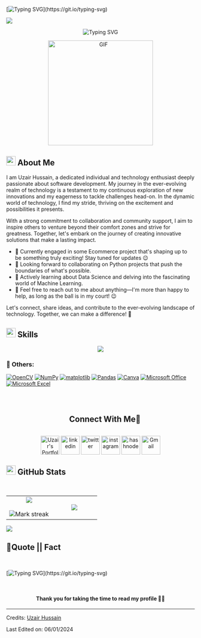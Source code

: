 [![Typing SVG](https://readme-typing-svg.herokuapp.com?font=Architects+Daughter&color=7AF79A&size=30&lines=Hey!+It's+Uzair+Hussain.....)](https://git.io/typing-svg)


<!--profile visit count-->
<div align="left">
  
[![](https://visitcount.itsvg.in/api?id=uzairhussain193&icon=3&color=6)](https://visitcount.itsvg.in)
  
</div>

<div align="center" style="border: px solid #000000;>

[![Typing SVG](https://readme-typing-svg.herokuapp.com?font=Robot-Bold&size=40&color=&center=true&vCenter=true&width=900&height=110&lines=Software+Engineering+Student;Ecommerce+Store+Developer;Passionate+Programmer;Data+Science+Enthusiast;Digital+MarketerAnd+I'm+a+proud+Pakistani+🇵🇰)](https://git.io/typing-svg)
</div>
<p align="center" >
 <img  height="280rem" alt="GIF" src="https://media.tenor.com/GfSX-u7VGM4AAAAC/coding.gif" />
 </p>

## <img src="https://c.tenor.com/NCRHhqkXrJYAAAAi/programmers-go-internet.gif" width="25">  <b>About Me</b>

I am Uzair Hussain, a dedicated individual and technology enthusiast deeply passionate about software development. My journey in the ever-evolving realm of technology is a testament to my continuous exploration of new innovations and my eagerness to tackle challenges head-on. In the dynamic world of technology, I find my stride, thriving on the excitement and possibilities it presents.

With a strong commitment to collaboration and community support, I aim to inspire others to venture beyond their comfort zones and strive for greatness. Together, let's embark on the journey of creating innovative solutions that make a lasting impact.

- 🔭 Currently engaged in some Ecommerce project that's shaping up to be something truly exciting! Stay tuned for updates 😉
- 👯 Looking forward to collaborating on Python projects that push the boundaries of what's possible.
- 🌱 Actively learning about Data Science and delving into the fascinating world of Machine Learning.
- 💬 Feel free to reach out to me about anything—I'm more than happy to help, as long as the ball is in my court! 😉

Let's connect, share ideas, and contribute to the ever-evolving landscape of technology. Together, we can make a difference! 🚀


<!--h1 without bottom border-->
## <img  src="https://media2.giphy.com/media/QssGEmpkyEOhBCb7e1/giphy.gif?cid=ecf05e47a0n3gi1bfqntqmob8g9aid1oyj2wr3ds3mg700bl&rid=giphy.gif" width ="25"><b> Skills</b>
 
<!--tech stack icons-->
<p align="center">
  <a href="https://skillicons.dev">
    <img src="https://skillicons.dev/icons?i=git,github,gmail,html,aws,azure,bash,cpp,css,discord,wordpress,figma,github,html,java,js,linux,md,mysql,py,idea,opencv,vscode&perline=14&theme=light" />
  </a>
</p>


### 🥅 Others:

<a href="https://opencv.org" target="_blank"><img alt="OpenCV" src="https://img.shields.io/badge/opencv-%23white.svg?logo=opencv&logoColor=white"></a>
<a href="https://numpy.org" target="_blank"><img alt="NumPy" src="https://img.shields.io/badge/numpy-%23013243.svg?logo=numpy&logoColor=white"></a>
<a href="https://matplotlib.org" target="_blank"><img alt="matplotlib" src="https://img.shields.io/badge/matplotlib-%23013243.svg?logo=matplotlib&logoColor=white"></a>
<a href="https://pandas.pydata.org" target="_blank"><img alt="Pandas" src="https://img.shields.io/badge/pandas-%23150458.svg?logo=pandas&logoColor=white"></a>
<a href="https://www.canva.com" target="_blank"><img alt="Canva" src="https://img.shields.io/badge/Canva-%2300C4CC.svg?logo=Canva&logoColor=white"></a>
<a href="https://www.office.com" target="_blank"><img alt="Microsoft Office" src="https://img.shields.io/badge/Microsoft_Office-D83B01?logo=microsoft-office&logoColor=white"></a>
<a href="https://www.microsoft.com/en-us/microsoft-365/excel" target="_blank"><img alt="Microsoft Excel" src="https://img.shields.io/badge/Microsoft_Excel-217346?logo=microsoft-excel&logoColor=white"></a>

<br> 



<!-- Connect with me -->
<!--h2 without bottom border-->
<div id="user-content-toc">
  <ul align="center">
    <summary><h2 style="display: inline-block">Connect With Me🤝</h2></summary>
  </ul>
</div>

<!--icons and links-->
<p align="center">
<a href="https://uzairhussain.tech/" target="blank"><img align="center" src="https://img.icons8.com/external-itim2101-lineal-color-itim2101/40/000000/external-resume-business-recruitment-itim2101-lineal-color-itim2101.png" alt="Uzair's Portfolio" height="50" width="50" /></a>
<a href="https://www.linkedin.com/in/uzairhussain193/" target="blank"><img align="center" src="https://user-images.githubusercontent.com/88904952/234979284-68c11d7f-1acc-4f0c-ac78-044e1037d7b0.png" alt="linkedin" height="50" width="50" /></a>
<a href="https://twitter.com/uzairhussain193" target="blank"><img align="center" src="https://user-images.githubusercontent.com/88904952/234980676-61bfb021-ecc8-48f7-88e6-34c1b06c4a58.png" alt="twitter" height="50" width="50" /></a> 
<a href="https://www.instagram.com/nishant.jangir.1010/" target="blank"><img align="center" src="https://user-images.githubusercontent.com/88904952/234981169-2dd1e58f-4b7e-468c-8213-034ba62156c3.png" alt="instagram" height="50" width="50" /></a>
<a href="https://medium.com/@uzairhussain193" target="blank"><img align="center" src="https://user-images.githubusercontent.com/88904952/234982196-562aea17-5532-4550-8c08-1c7cb994a541.png" alt="hashnode" height="50" width="50" /></a>
<a href="mailto:uzairhussain193@gmail.com" target="blank"><img align="center" src="https://img.icons8.com/doodle/38/000000/gmail-new.png" alt="Gmail" height="50" width="50" /></a>
  
</p>


## <img src="https://media.giphy.com/media/iY8CRBdQXODJSCERIr/giphy.gif" width="25">  <b>GitHub Stats</b>
<br>

<!--- stats & Trophy (start) -->
<p align="center">
  <!--- stats (start) -->
<table align="center">
<tr border="none">
<td width="50%" align="center">
  
  <img  align="center"  src="https://github-readme-stats.vercel.app/api?username=uzairhussain193&theme=dark&show_icons=true&count_private=true" />
  <br></br>
  <img  title="🔥 Get streak stats for your profile at git.io/streak-stats" alt="Mark streak" src="https://github-readme-streak-stats.herokuapp.com/?user=uzairhussain193&theme=dark&hide_border=false" /> 
</td>

<td width="50%" align="center">

  <img  align="center"  src="https://github-readme-stats.anuraghazra1.vercel.app/api/top-langs/?username=uzairhussain193&theme=dark&hide_border=false&no-bg=true&no-frame=true&langs_count=10"/>
  
  </td>
</tr>
</table>
</p>        
<!--- stats (end) -->



<!--horizontal divider(gradiant)-->
<img src="https://user-images.githubusercontent.com/73097560/115834477-dbab4500-a447-11eb-908a-139a6edaec5c.gif">

## <b>💪Quote || Fact</b>
<br>

[![Typing SVG](https://readme-typing-svg.herokuapp.com?font=Robot-Bold&size=30&color=blue&center=true&vCenter=true&width=900&height=110&lines="First,+solve+the+problem.+Then,+write+the+code".;++"Great+Developers+never+stop+learning".)](https://git.io/typing-svg)

<br>

#### <p align="center"><b>Thank you for taking the time to read my profile 🤣🤣</b></p>


-----
Credits: [Uzair Hussain](https://github.com/uzairhussain193)

Last Edited on: 06/01/2024
